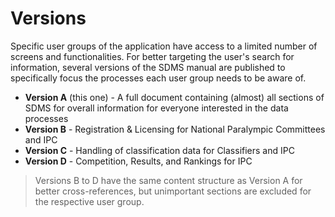 # Versions


Specific user groups of the application have access to a limited number of screens and functionalities. For better targeting the user's search for information, several versions of the SDMS manual are published to specifically focus the processes each user group needs to be aware of.

- **Version A** (this one) - A full document containing (almost) all sections of SDMS for overall information for everyone interested in the data processes
- **Version B** - Registration & Licensing for National Paralympic Committees and IPC 
- **Version C** - Handling of classification data for Classifiers and IPC
- **Version D** - Competition, Results, and Rankings for IPC

> Versions B to D have the same content structure as Version A for better cross-references, but unimportant sections are excluded for the respective user group.